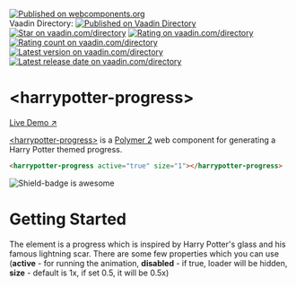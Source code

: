 [![Published on webcomponents.org](https://img.shields.io/badge/webcomponents.org-published-blue.svg)](https://www.webcomponents.org/element/binhbbbb/harrypotter-progress)  
Vaadin Directory:
[![Published on Vaadin  Directory](https://img.shields.io/badge/Vaadin%20Directory-published-00b4f0.svg)](https://vaadin.com/directory/component/binhbbui411shields-badge)
[![Star on vaadin.com/directory](https://img.shields.io/vaadin-directory/star/binhbbui411harrypotter-progress.svg)](https://vaadin.com/directory/component/binhbbui411harrypotter-progress)
[![Rating on vaadin.com/directory](https://img.shields.io/vaadin-directory/rating/binhbbui411harrypotter-progress.svg)](https://vaadin.com/directory/component/binhbbui411harrypotter-progress)
[![Rating count on vaadin.com/directory](https://img.shields.io/vaadin-directory/rc/binhbbui411harrypotter-progress.svg)](https://vaadin.com/directory/component/binhbbui411harrypotter-progress)
[![Latest version on vaadin.com/directory](https://img.shields.io/vaadin-directory/v/binhbbui411harrypotter-progress.svg)](https://vaadin.com/directory/component/binhbbui411harrypotter-progress)
[![Latest release date on vaadin.com/directory](https://img.shields.io/vaadin-directory/rd/binhbbui411harrypotter-progress.svg)](https://vaadin.com/directory/component/binhbbui411harrypotter-progress)

# &lt;harrypotter-progress&gt;

[Live Demo ↗]()

[&lt;harrypotter-progress&gt;](https://vaadin.com/directory/component/binhbbui411harrypotter-progress) is a [Polymer 2](http://polymer-project.org) web component for generating a Harry Potter themed progress.

<!--
```
<custom-element-demo>
  <template>
    <script src="../webcomponentsjs/webcomponents-lite.js"></script>
    <link rel="import" href="harrypotter-progress.html">
    <next-code-block></next-code-block>
  </template>
</custom-element-demo>
```
-->
```html
<harrypotter-progress active="true" size="1"></harrypotter-progress>
```

![Shield-badge is awesome](https://dl.dropbox.com/s/7dplrcjwdibprdm/harrypotter-progress.gif?dl=0)

# Getting Started  
  
The element is a progress which is inspired by Harry Potter's glass and his famous lightning scar. There are some few properties which you can use (**active** - for running the animation, **disabled** - if true, loader will be hidden, **size** - default is 1x, if set 0.5, it will be 0.5x) 
